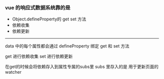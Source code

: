 ### vue 的响应式数据系统靠的是
+ Object.defineProperty的 get set 方法
+ 依赖收集
+ 依赖更新

----

data 中的每个属性都会通过 defineProperty 绑定 get 和 set 方法

get 进行依赖收集
set 进行依赖更新

在get的时候会将依赖存入到属性专属的subs里
subs 里存入的是 用于更新页面的watcher